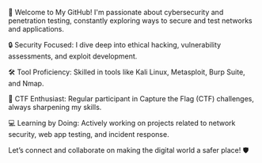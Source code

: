 👋 Welcome to My GitHub!
I'm passionate about cybersecurity and penetration testing, constantly exploring ways to secure and test networks and applications.

🔒 Security Focused: I dive deep into ethical hacking, vulnerability assessments, and exploit development.

🛠 Tool Proficiency: Skilled in tools like Kali Linux, Metasploit, Burp Suite, and Nmap.

🚨 CTF Enthusiast: Regular participant in Capture the Flag (CTF) challenges, always sharpening my skills.

💻 Learning by Doing: Actively working on projects related to network security, web app testing, and incident response.

Let’s connect and collaborate on making the digital world a safer place! 🛡️
<!---
JayInCyberz/JayInCyberz is a ✨ special ✨ repository because its `README.md` (this file) appears on your GitHub profile.
You can click the Preview link to take a look at your changes.
--->
